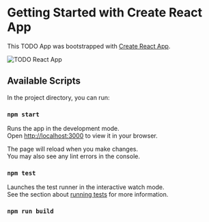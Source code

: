 # Getting Started with Create React App

This TODO App was bootstrapped with [Create React App](https://github.com/facebook/create-react-app).

![TODO React App](https://i.postimg.cc/j2Dr25tM/Screen-Shot-2022-02-15-at-18-32-50.png)

## Available Scripts

In the project directory, you can run:

### `npm start`

Runs the app in the development mode.\
Open [http://localhost:3000](http://localhost:3000) to view it in your browser.

The page will reload when you make changes.\
You may also see any lint errors in the console.

### `npm test`

Launches the test runner in the interactive watch mode.\
See the section about [running tests](https://facebook.github.io/create-react-app/docs/running-tests) for more information.

### `npm run build`
